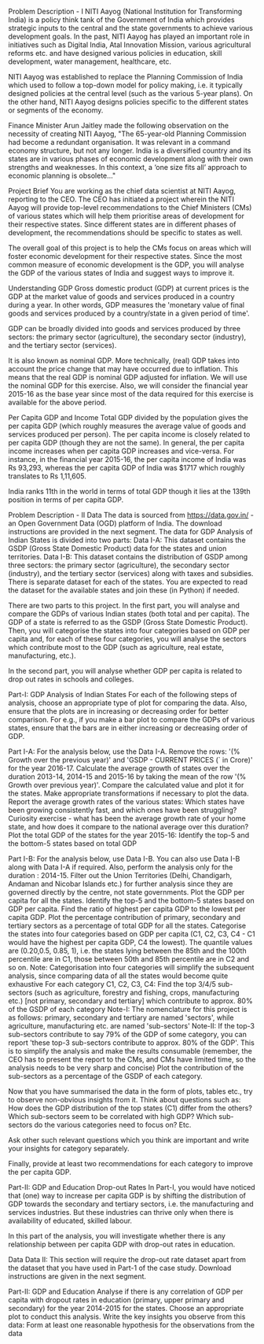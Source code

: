 Problem Description - I
NITI Aayog (National Institution for Transforming India) is a policy think tank of the Government of India which provides strategic inputs to the central and the state governments to achieve various development goals. In the past, NITI Aayog has played an important role in initiatives such as Digital India, Atal Innovation Mission, various agricultural reforms etc. and have designed various policies in education, skill development, water management, healthcare, etc. 
 
NITI Aayog was established to replace the Planning Commission of India which used to follow a top-down model for policy making, i.e. it typically designed policies at the central level (such as the various 5-year plans). On the other hand, NITI Aayog designs policies specific to the different states or segments of the economy.
 
Finance Minister Arun Jaitley made the following observation on the necessity of creating NITI Aayog, "The 65-year-old Planning Commission had become a redundant organisation. It was relevant in a command economy structure, but not any longer. India is a diversified country and its states are in various phases of economic development along with their own strengths and weaknesses. In this context, a ‘one size fits all’ approach to economic planning is obsolete..."
 
Project Brief
You are working as the chief data scientist at NITI Aayog, reporting to the CEO. The CEO has initiated a project wherein the NITI Aayog will provide top-level recommendations to the Chief Ministers (CMs) of various states which will help them prioritise areas of development for their respective states. Since different states are in different phases of development, the recommendations should be specific to states as well.
 
The overall goal of this project is to help the CMs focus on areas which will foster economic development for their respective states. Since the most common measure of economic development is the GDP, you will analyse the GDP of the various states of India and suggest ways to improve it.
 
Understanding GDP
Gross domestic product (GDP) at current prices is the GDP at the market value of goods and services produced in a country during a year. In other words, GDP measures the 'monetary value of final goods and services produced by a country/state in a given period of time'.
 
GDP can be broadly divided into goods and services produced by three sectors: the primary sector (agriculture), the secondary sector (industry), and the tertiary sector (services).
 
It is also known as nominal GDP. More technically, (real) GDP takes into account the price change that may have occurred due to inflation. This means that the real GDP is nominal GDP adjusted for inflation. We will use the nominal GDP for this exercise. Also, we will consider the financial year 2015-16 as the base year since most of the data required for this exercise is available for the above period.
 
Per Capita GDP and Income
Total GDP divided by the population gives the per capita GDP (which roughly measures the average value of goods and services produced per person). The per capita income is closely related to per capita GDP (though they are not the same). In general, the per capita income increases when per capita GDP increases and vice-versa. For instance, in the financial year 2015-16, the per capita income of India was Rs 93,293, whereas the per capita GDP of India was $1717 which roughly translates to Rs 1,11,605. 
 
India ranks 11th in the world in terms of total GDP though it lies at the 139th position in terms of per capita GDP.


Problem Description - II
Data
The data is sourced from https://data.gov.in/ - an Open Government Data (OGD) platform of India. The download instructions are provided in the next segment. The data for GDP Analysis of Indian States is divided into two parts:
Data I-A: This dataset contains the GSDP (Gross State Domestic Product) data for the states and union territories.
Data I-B: This dataset contains the distribution of GSDP among three sectors: the primary sector (agriculture), the secondary sector (industry), and the tertiary sector (services) along with taxes and subsidies. There is separate dataset for each of the states. You are expected to read the dataset for the available states and join these (in Python) if needed.
 
There are two parts to this project. In the first part, you will analyse and compare the GDPs of various Indian states (both total and per capita). The GDP of a state is referred to as the GSDP (Gross State Domestic Product). Then, you will categorise the states into four categories based on GDP per capita and, for each of these four categories, you will analyse the sectors which contribute most to the GDP (such as agriculture, real estate, manufacturing, etc.).
 
In the second part, you will analyse whether GDP per capita is related to drop out rates in schools and colleges.
 
Part-I: GDP Analysis of Indian States
For each of the following steps of analysis, choose an appropriate type of plot for comparing the data. Also, ensure that the plots are in increasing or decreasing order for better comparison. For e.g., if you make a bar plot to compare the GDPs of various states, ensure that the bars are in either increasing or decreasing order of GDP.
 
Part I-A:
For the analysis below, use the Data I-A.
Remove the rows: '(% Growth over the previous year)' and 'GSDP - CURRENT PRICES (` in Crore)' for the year 2016-17.
Calculate the average growth of states over the duration 2013-14, 2014-15 and 2015-16 by taking the mean of the row '(% Growth over previous year)'. Compare the calculated value and plot it for the states. Make appropriate transformations if necessary to plot the data. Report the average growth rates of the various states:
Which states have been growing consistently fast, and which ones have been struggling?
Curiosity exercise - what has been the average growth rate of your home state, and how does it compare to the national average over this duration?
Plot the total GDP of the states for the year 2015-16:
Identify the top-5 and the bottom-5 states based on total GDP
 
Part I-B:
For the analysis below, use Data I-B. You can also use Data I-B along with Data I-A if required. Also, perform the analysis only for the duration : 2014-15. 
Filter out the Union Territories (Delhi, Chandigarh, Andaman and Nicobar Islands etc.) for further analysis since they are governed directly by the centre, not state governments.
Plot the GDP per capita for all the states.
Identify the top-5 and the bottom-5 states based on GDP per capita.
Find the ratio of highest per capita GDP to the lowest per capita GDP.
Plot the percentage contribution of primary, secondary and tertiary sectors as a percentage of total GDP for all the states.
Categorise the states into four categories based on GDP per capita (C1, C2, C3, C4 - C1 would have the highest per capita GDP, C4 the lowest). The quantile values are (0.20,0.5, 0.85, 1), i.e. the states lying between the 85th and the 100th percentile are in C1, those between 50th and 85th percentile are in C2 and so on.
Note: Categorisation into four categories will simplify the subsequent analysis, since comparing data of all the states would become quite exhaustive
For each category C1, C2, C3, C4:
Find the top 3/4/5 sub-sectors (such as agriculture, forestry and fishing, crops, manufacturing etc.) [not primary, secondary and tertiary] which contribute to approx. 80% of the GSDP of each category
Note-I: The nomenclature for this project is as follows: primary, secondary and tertiary are named 'sectors', while agriculture, manufacturing etc. are named 'sub-sectors'
Note-II: If the top-3 sub-sectors contribute to say 79% of the GDP of some category, you can report 'these top-3 sub-sectors contribute to approx. 80% of the GDP'. This is to simplify the analysis and make the results consumable (remember, the CEO has to present the report to the CMs, and CMs have limited time, so the analysis needs to be very sharp and concise)
Plot the contribution of the sub-sectors as a percentage of the GSDP of each category.  
 
Now that you have summarised the data in the form of plots, tables etc., try to observe non-obvious insights from it. Think about questions such as:
How does the GDP distribution of the top states (C1) differ from the others?
Which sub-sectors seem to be correlated with high GDP?
Which sub-sectors do the various categories need to focus on? 
Etc. 
 
Ask other such relevant questions which you think are important and write your insights for category separately.
 
Finally, provide at least two recommendations for each category to improve the per capita GDP.
 
Part-II: GDP and Education Drop-out Rates
In Part-I, you would have noticed that (one) way to increase per capita GDP is by shifting the distribution of GDP towards the secondary and tertiary sectors, i.e. the manufacturing and services industries. But these industries can thrive only when there is availability of educated, skilled labour.
 
In this part of the analysis, you will investigate whether there is any relationship between per capita GDP with drop-out rates in education.
 
Data
Data II: This section will require the drop-out rate dataset apart from the dataset that you have used in Part-1 of the case study. Download instructions are given in the next segment.
 
Part-II: GDP and Education
Analyse if there is any correlation of GDP per capita with dropout rates in education (primary, upper primary and secondary) for the year 2014-2015 for the states. Choose an appropriate plot to conduct this analysis.
Write the key insights you observe from this data:
Form at least one reasonable hypothesis for the observations from the data


